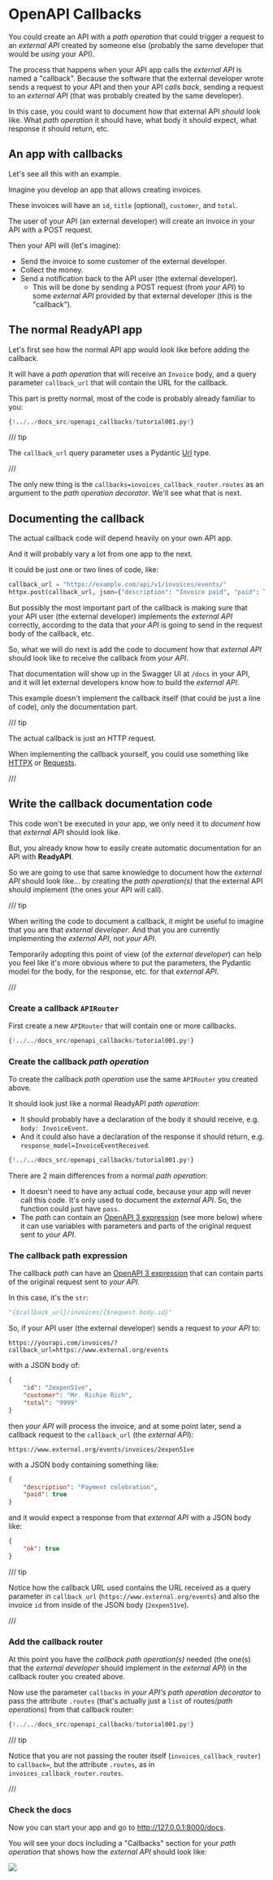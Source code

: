 # OpenAPI Callbacks

You could create an API with a _path operation_ that could trigger a request to an _external API_ created by someone else (probably the same developer that would be _using_ your API).

The process that happens when your API app calls the _external API_ is named a "callback". Because the software that the external developer wrote sends a request to your API and then your API _calls back_, sending a request to an _external API_ (that was probably created by the same developer).

In this case, you could want to document how that external API _should_ look like. What _path operation_ it should have, what body it should expect, what response it should return, etc.

## An app with callbacks

Let's see all this with an example.

Imagine you develop an app that allows creating invoices.

These invoices will have an `id`, `title` (optional), `customer`, and `total`.

The user of your API (an external developer) will create an invoice in your API with a POST request.

Then your API will (let's imagine):

- Send the invoice to some customer of the external developer.
- Collect the money.
- Send a notification back to the API user (the external developer).
  - This will be done by sending a POST request (from _your API_) to some _external API_ provided by that external developer (this is the "callback").

## The normal **ReadyAPI** app

Let's first see how the normal API app would look like before adding the callback.

It will have a _path operation_ that will receive an `Invoice` body, and a query parameter `callback_url` that will contain the URL for the callback.

This part is pretty normal, most of the code is probably already familiar to you:

```Python hl_lines="9-13  36-53"
{!../../docs_src/openapi_callbacks/tutorial001.py!}
```

/// tip

The `callback_url` query parameter uses a Pydantic <a href="https://docs.pydantic.dev/latest/api/networks/" class="external-link" target="_blank">Url</a> type.

///

The only new thing is the `callbacks=invoices_callback_router.routes` as an argument to the _path operation decorator_. We'll see what that is next.

## Documenting the callback

The actual callback code will depend heavily on your own API app.

And it will probably vary a lot from one app to the next.

It could be just one or two lines of code, like:

```Python
callback_url = "https://example.com/api/v1/invoices/events/"
httpx.post(callback_url, json={"description": "Invoice paid", "paid": True})
```

But possibly the most important part of the callback is making sure that your API user (the external developer) implements the _external API_ correctly, according to the data that _your API_ is going to send in the request body of the callback, etc.

So, what we will do next is add the code to document how that _external API_ should look like to receive the callback from _your API_.

That documentation will show up in the Swagger UI at `/docs` in your API, and it will let external developers know how to build the _external API_.

This example doesn't implement the callback itself (that could be just a line of code), only the documentation part.

/// tip

The actual callback is just an HTTP request.

When implementing the callback yourself, you could use something like <a href="https://www.python-httpx.org" class="external-link" target="_blank">HTTPX</a> or <a href="https://requests.readthedocs.io/" class="external-link" target="_blank">Requests</a>.

///

## Write the callback documentation code

This code won't be executed in your app, we only need it to _document_ how that _external API_ should look like.

But, you already know how to easily create automatic documentation for an API with **ReadyAPI**.

So we are going to use that same knowledge to document how the _external API_ should look like... by creating the _path operation(s)_ that the external API should implement (the ones your API will call).

/// tip

When writing the code to document a callback, it might be useful to imagine that you are that _external developer_. And that you are currently implementing the _external API_, not _your API_.

Temporarily adopting this point of view (of the _external developer_) can help you feel like it's more obvious where to put the parameters, the Pydantic model for the body, for the response, etc. for that _external API_.

///

### Create a callback `APIRouter`

First create a new `APIRouter` that will contain one or more callbacks.

```Python hl_lines="3  25"
{!../../docs_src/openapi_callbacks/tutorial001.py!}
```

### Create the callback _path operation_

To create the callback _path operation_ use the same `APIRouter` you created above.

It should look just like a normal ReadyAPI _path operation_:

- It should probably have a declaration of the body it should receive, e.g. `body: InvoiceEvent`.
- And it could also have a declaration of the response it should return, e.g. `response_model=InvoiceEventReceived`.

```Python hl_lines="16-18  21-22  28-32"
{!../../docs_src/openapi_callbacks/tutorial001.py!}
```

There are 2 main differences from a normal _path operation_:

- It doesn't need to have any actual code, because your app will never call this code. It's only used to document the _external API_. So, the function could just have `pass`.
- The _path_ can contain an <a href="https://github.com/OAI/OpenAPI-Specification/blob/master/versions/3.1.0.md#key-expression" class="external-link" target="_blank">OpenAPI 3 expression</a> (see more below) where it can use variables with parameters and parts of the original request sent to _your API_.

### The callback path expression

The callback _path_ can have an <a href="https://github.com/OAI/OpenAPI-Specification/blob/master/versions/3.1.0.md#key-expression" class="external-link" target="_blank">OpenAPI 3 expression</a> that can contain parts of the original request sent to _your API_.

In this case, it's the `str`:

```Python
"{$callback_url}/invoices/{$request.body.id}"
```

So, if your API user (the external developer) sends a request to _your API_ to:

```
https://yourapi.com/invoices/?callback_url=https://www.external.org/events
```

with a JSON body of:

```JSON
{
    "id": "2expen51ve",
    "customer": "Mr. Richie Rich",
    "total": "9999"
}
```

then _your API_ will process the invoice, and at some point later, send a callback request to the `callback_url` (the _external API_):

```
https://www.external.org/events/invoices/2expen51ve
```

with a JSON body containing something like:

```JSON
{
    "description": "Payment celebration",
    "paid": true
}
```

and it would expect a response from that _external API_ with a JSON body like:

```JSON
{
    "ok": true
}
```

/// tip

Notice how the callback URL used contains the URL received as a query parameter in `callback_url` (`https://www.external.org/events`) and also the invoice `id` from inside of the JSON body (`2expen51ve`).

///

### Add the callback router

At this point you have the _callback path operation(s)_ needed (the one(s) that the _external developer_ should implement in the _external API_) in the callback router you created above.

Now use the parameter `callbacks` in _your API's path operation decorator_ to pass the attribute `.routes` (that's actually just a `list` of routes/_path operations_) from that callback router:

```Python hl_lines="35"
{!../../docs_src/openapi_callbacks/tutorial001.py!}
```

/// tip

Notice that you are not passing the router itself (`invoices_callback_router`) to `callback=`, but the attribute `.routes`, as in `invoices_callback_router.routes`.

///

### Check the docs

Now you can start your app and go to <a href="http://127.0.0.1:8000/docs" class="external-link" target="_blank">http://127.0.0.1:8000/docs</a>.

You will see your docs including a "Callbacks" section for your _path operation_ that shows how the _external API_ should look like:

<img src="/img/tutorial/openapi-callbacks/image01.png">
